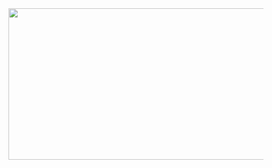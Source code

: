 <a href="https://github.com/devxb/gitanimals">
<img
  src="https://render.gitanimals.org/farms/justn-hyeok"
  width="600"
  height="300"
/>
</a>
